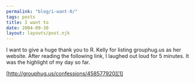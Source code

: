 ```yaml
---
permalink: "blog/i-want-0/"
tags: posts
title: I want to
date: 2004-09-30
layout: layouts/post.njk
---
```


I want to give a huge thank you to R. Kelly for listing grouphug.us as her website. After reading the following link, I laughed out loud for 5 minutes. It was the highlight of my day so far.

[http://grouphug.us/confessions/458577920][1]

 [1]: http://grouphug.us/confessions/458577920 "http://grouphug.us/confessions/458577920"